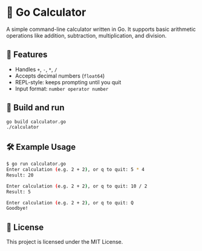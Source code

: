 # 🧮 Go Calculator

A simple command-line calculator written in Go. It supports basic arithmetic operations like addition, subtraction, multiplication, and division.


## 🚀 Features

- Handles `+`, `-`, `*`, `/`
- Accepts decimal numbers (`float64`)
- REPL-style: keeps prompting until you quit
- Input format: `number operator number`


## 🔨 Build and run

```bash
go build calculator.go
./calculator
```


## 🛠️ Example Usage

```bash
$ go run calculator.go
Enter calculation (e.g. 2 + 2), or q to quit: 5 * 4
Result: 20

Enter calculation (e.g. 2 + 2), or q to quit: 10 / 2
Result: 5

Enter calculation (e.g. 2 + 2), or q to quit: Q
Goodbye!
```


## 📝 License

This project is licensed under the MIT License.
